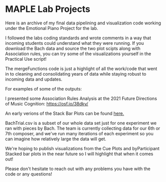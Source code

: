 # MAPLE Lab Projects
Here is an archive of my final data pipelining and visualization code working under the Emotional Piano Project for the lab.

I followed the labs coding standards and wrote comments in a way that incoming students could understand what they were running.
If you download the Bach data and source the two plot scipts along with Association rules, you can try some of the visualizations yourself in the Practical Use script!

The mergeFunctions code is just a highlight of all the work/code that went in to cleaning and consolidating years of data while staying robust to incoming data and updates.

For examples of some of the outputs:

I presented some Association Rules Analysis at the 2021 Future Directions of Music Cognition: https://osf.io/38dky/

An early verions of the Stack Bar Plots can be found [here.](https://www.linkedin.com/in/benjamin-o-kelly/detail/treasury/position:1620496404/?entityUrn=urn%3Ali%3Afsd_profileTreasuryMedia%3A(ACoAADDUddYBFasAcWRaHOnYMp5Rusju38FfIdQ%2C1635465392846)&section=position%3A1620496404&treasuryCount=2) 

BachTrial.csv is a subset of our whole data set just for one experiment we ran with pieces by Bach. The team is currently collecting data for our 6th or 7th composer, and we've run many iterations of each experiment so you can imagine how relatively large the data will get. 

We're hoping to publish visualizations from the Cue Plots and  byParticipant Stacked bar plots in the near future so I will highlight that when it comes out!

Please don't hesitate to reach out with any problems you have with the code or any questions!
